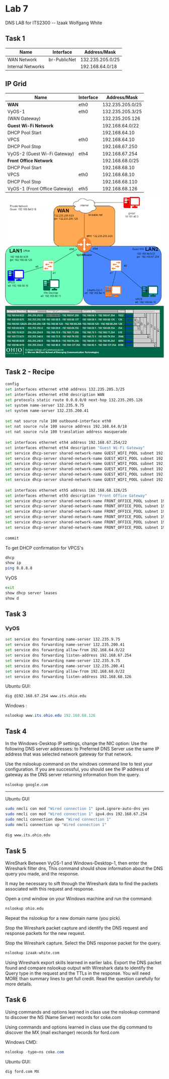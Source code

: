 # Lab 7  

DNS LAB for ITS2300 -- Izaak Wolfgang White

## Task 1

 Name           | Interface        | Address/Mask     |
---------------|-----------------|------------------|
 WAN Network | br-PublicNet | 132.235.205.0/25 |
 Internal Networks | | 192.168.64.0/18 |

## IP Grid

 Name           | Interface     | Address/Mask     |
----------------|---------------|------------------|
 **WAN** | eth0 | 132.235.205.0/25 |
 VyOS-1         | eth0 |132.235.205.3/25 |
 (WAN Gateway)  | |132.235.205.126 |
 **Guest Wi-Fi Network**       ||192.168.64.0/22|
 DHCP Pool Start        ||192.168.64.10|
 VPCS  |eth0|192.168.64.10|
 DHCP Pool Stop         ||192.168.67.250|
 VyOS-2 (Guest Wi-Fi Gateway)  |eth4|192.168.67.254|
 **Front Office Network** ||192.168.68.0/25|
 DHCP Pool Start        ||192.168.68.10|
 VPCS                   |eth0|192.168.68.10|
 DHCP Pool Stop         ||192.168.68.110|
 VyOS-1 (Front Office Gateway)  |eth5|192.168.68.126|

![Draw.IO](lab7.png)
![RANDO NET](image.png)

## Task 2 - Recipe

```bash
config
set interfaces ethernet eth0 address 132.235.205.3/25
set interfaces ethernet eth0 description WAN
set protocols static route 0.0.0.0/0 next-hop 132.235.205.126
set system name-server 132.235.9.75
set system name-server 132.235.200.41

set nat source rule 100 outbound-interface eth0
set nat source rule 100 source address 192.168.64.0/18
set nat source rule 100 translation address masquerade

set interfaces ethernet eth4 address 192.168.67.254/22
set interfaces ethernet eth4 description "Guest Wi-Fi Gateway"
set service dhcp-server shared-network-name GUEST_WIFI_POOL subnet 192.168.64.0/22 range 0 start 192.168.64.10
set service dhcp-server shared-network-name GUEST_WIFI_POOL subnet 192.168.64.0/22 range 0 stop 192.168.67.250
set service dhcp-server shared-network-name GUEST_WIFI_POOL subnet 192.168.64.0/22 default-router 192.168.67.254
set service dhcp-server shared-network-name GUEST_WIFI_POOL subnet 192.168.64.0/22 lease 120
set service dhcp-server shared-network-name GUEST_WIFI_POOL subnet 192.168.64.0/22 name-server 132.235.9.75
set service dhcp-server shared-network-name GUEST_WIFI_POOL subnet 192.168.64.0/22 name-server 132.235.200.41

set interfaces ethernet eth5 address 192.168.68.126/25
set interfaces ethernet eth5 description "Front Office Gateway"
set service dhcp-server shared-network-name FRONT_OFFICE_POOL subnet 192.168.68.0/25 range 0 start 192.168.68.10
set service dhcp-server shared-network-name FRONT_OFFICE_POOL subnet 192.168.68.0/25 range 0 stop 192.168.68.110
set service dhcp-server shared-network-name FRONT_OFFICE_POOL subnet 192.168.68.0/25 default-router 192.168.68.126
set service dhcp-server shared-network-name FRONT_OFFICE_POOL subnet 192.168.68.0/25 lease 120
set service dhcp-server shared-network-name FRONT_OFFICE_POOL subnet 192.168.68.0/25 name-server 132.235.9.75
set service dhcp-server shared-network-name FRONT_OFFICE_POOL subnet 192.168.68.0/25 name-server 132.235.200.41

commit

```

To get DHCP confirmation for VPCS's

```bash
dhcp
show ip
ping 8.8.8.8
```

VyOS

```bash
exit
show dhcp server leases
show d
```

## Task 3  

### VyOS

```bash
set service dns forwarding name-server 132.235.9.75
set service dns forwarding name-server 132.235.200.41
set service dns forwarding allow-from 192.168.64.0/22
set service dns forwarding listen-address 192.168.67.254
set service dns forwarding name-server 132.235.9.75
set service dns forwarding name-server 132.235.200.41
set service dns forwarding allow-from 192.168.68.0/22
set service dns forwarding listen-address 192.168.68.126
```

Ubuntu GUI:

```bash
dig @192.168.67.254 www.its.ohio.edu
```

Windows :

```powershell
nslookup www.its.ohio.edu 192.168.68.126
```

## Task 4

In the Windows-Desktop IP settings, change the NIC option: Use the following DNS server addresses: to Preferred DNS Server use the same IP address that was selected network gateway for that network.

Use the nslookup command on the windows command line to test your configuration. If you are successful, you should see the IP address of gateway as the DNS server returning information from the query.

```nslookup google.com```

---

Ubuntu GUI

```bash
sudo nmcli con mod "Wired connection 1" ipv4.ignore-auto-dns yes
sudo nmcli con mod "Wired connection 1" ipv4.dns 192.168.67.254
sudo nmcli connection down "Wired connection 1"
sudo nmcli connection up "Wired connection 1"

dig www.its.ohio.edu
```

## Task 5

WireShark Between VyOS-1 and Windows-Desktop-1, then enter the Wireshark filter dns, This command should show information about the DNS query you made, and the response.

It may be necessary to sift through the Wireshark data to find the packets associated with this request and response.

Open a cmd window on your Windows machine and run the command:

```bash
nslookup ohio.edu
```

Repeat the nslookup for a new domain name (you pick).

Stop the Wireshark packet capture and identify the DNS request and response packets for the new request.

Stop the Wireshark capture. Select the DNS response packet for the query.

```bash
nslookup izaak-white.com
```

Using Wireshark export skills learned in earlier labs. Export the DNS packet found and compare nslookup output with Wireshark data to identify the Query type in the request and the TTLs in the response. You will need MORE than summary lines to get full credit. Read the question carefully for more details.

## Task 6

Using commands and options learned in class use the nslookup command to discover the NS (Name Server) records for coke.com

Using commands and options learned in class use the dig command to discover the MX (mail exchanger) records for ford.com

Windows CMD:

```powershell
nslookup -type=ns coke.com
```

Ubuntu GUI:

```bash
dig ford.com MX
```

